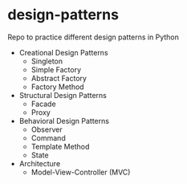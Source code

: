 # design-patterns
Repo to practice different design patterns in Python

- Creational Design Patterns
    - Singleton
    - Simple Factory
    - Abstract Factory
    - Factory Method
- Structural Design Patterns
    - Facade
    - Proxy
- Behavioral Design Patterns
    - Observer
    - Command
    - Template Method
    - State
- Architecture
    - Model-View-Controller (MVC)
